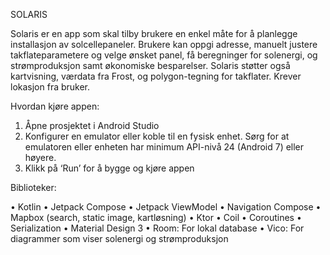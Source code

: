 SOLARIS

Solaris er en app som skal tilby brukere en enkel måte for å planlegge installasjon av solcellepaneler. 
Brukere kan oppgi adresse, manuelt justere takflateparametere og velge ønsket panel, 
få beregninger for solenergi, og strømproduksjon samt økonomiske besparelser. 
Solaris støtter også kartvisning, værdata fra Frost, og polygon-tegning for takflater.
Krever lokasjon fra bruker.

Hvordan kjøre appen:

1.	Åpne prosjektet i Android Studio
2.	Konfigurer en emulator eller koble til en fysisk enhet. Sørg for at emulatoren eller enheten har minimum API-nivå 24 (Android 7) eller høyere.
3.	Klikk på ‘Run’ for å bygge og kjøre appen


Biblioteker:

•	Kotlin
•	Jetpack Compose
•	Jetpack ViewModel
•	Navigation Compose
•	Mapbox (search, static image, kartløsning)
•	Ktor
•	Coil
•	Coroutines
•	Serialization
•	Material Design 3
•	Room: For lokal database
•	Vico: For diagrammer som viser solenergi og strømproduksjon 



